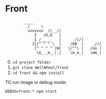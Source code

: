 # Front

>
	        _____
              /     \
              vvvvvvv  /|__/|
                 I   /O,O   |
                 I /_____   |      /|/|
                J|/^ ^ ^ \  |    /00  |    _//|
                 |^ ^ ^ ^ |W|   |/^^\ |   /oo |
                  \m___m__|_|    \m_m_|   \mm_|

0. `cd project folder`
1. `git clone WellWheel/front`
2. `cd front && npm install`

TO run image in debug mode: 

`DEBUG=front:* npm start`
